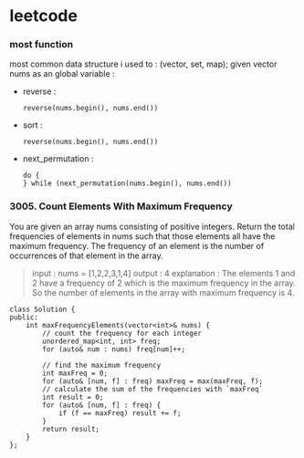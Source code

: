 # leetcode

### most function
most common data structure i used to : (vector, set, map);
given vector<int> nums as an global variable :
- reverse :
  ```
  reverse(nums.begin(), nums.end()) 
  ```
- sort :
  ```
  reverse(nums.begin(), nums.end())
  ```
- next_permutation :
  ```
  do {
  } while (next_permutation(nums.begin(), nums.end())
  ```
### 3005. Count Elements With Maximum Frequency
You are given an array nums consisting of positive integers.
Return the total frequencies of elements in nums such that those elements all have the maximum frequency.
The frequency of an element is the number of occurrences of that element in the array.
> input : nums = [1,2,2,3,1,4]
> output : 4
> explanation :
> The elements 1 and 2 have a frequency of 2 which is the maximum frequency in the array.
So the number of elements in the array with maximum frequency is 4.
```
class Solution {
public:
    int maxFrequencyElements(vector<int>& nums) {
        // count the frequency for each integer
        unordered_map<int, int> freq;
        for (auto& num : nums) freq[num]++;

        // find the maximum frequency
        int maxFreq = 0;
        for (auto& [num, f] : freq) maxFreq = max(maxFreq, f);
        // calculate the sum of the frequencies with `maxFreq`
        int result = 0;
        for (auto& [num, f] : freq) {
            if (f == maxFreq) result += f;
        }
        return result;
    } 
};
```


